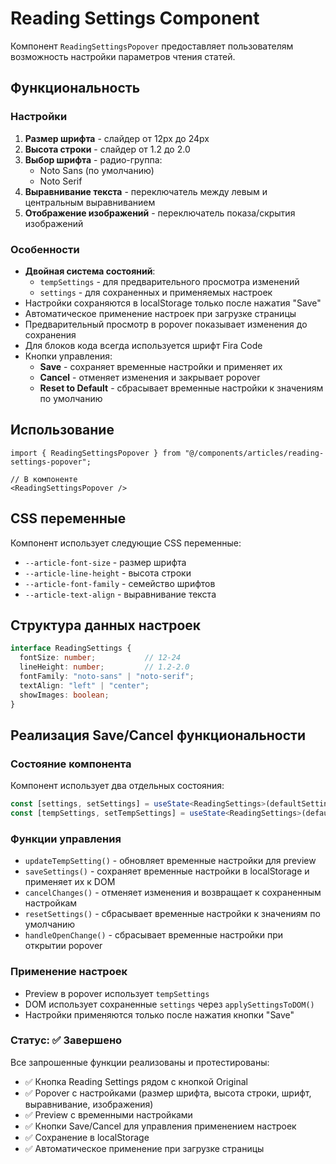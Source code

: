 # Reading Settings Component

Компонент `ReadingSettingsPopover` предоставляет пользователям возможность настройки параметров чтения статей.

## Функциональность

### Настройки
1. **Размер шрифта** - слайдер от 12px до 24px
2. **Высота строки** - слайдер от 1.2 до 2.0  
3. **Выбор шрифта** - радио-группа:
   - Noto Sans (по умолчанию)
   - Noto Serif
4. **Выравнивание текста** - переключатель между левым и центральным выравниванием
5. **Отображение изображений** - переключатель показа/скрытия изображений

### Особенности
- **Двойная система состояний**: 
  - `tempSettings` - для предварительного просмотра изменений
  - `settings` - для сохраненных и применяемых настроек
- Настройки сохраняются в localStorage только после нажатия "Save"
- Автоматическое применение настроек при загрузке страницы
- Предварительный просмотр в popover показывает изменения до сохранения
- Для блоков кода всегда используется шрифт Fira Code
- Кнопки управления:
  - **Save** - сохраняет временные настройки и применяет их
  - **Cancel** - отменяет изменения и закрывает popover
  - **Reset to Default** - сбрасывает временные настройки к значениям по умолчанию

## Использование

```tsx
import { ReadingSettingsPopover } from "@/components/articles/reading-settings-popover";

// В компоненте
<ReadingSettingsPopover />
```

## CSS переменные

Компонент использует следующие CSS переменные:
- `--article-font-size` - размер шрифта
- `--article-line-height` - высота строки
- `--article-font-family` - семейство шрифтов
- `--article-text-align` - выравнивание текста

## Структура данных настроек

```typescript
interface ReadingSettings {
  fontSize: number;           // 12-24
  lineHeight: number;         // 1.2-2.0
  fontFamily: "noto-sans" | "noto-serif";
  textAlign: "left" | "center";
  showImages: boolean;
}
```

## Реализация Save/Cancel функциональности

### Состояние компонента
Компонент использует два отдельных состояния:

```typescript
const [settings, setSettings] = useState<ReadingSettings>(defaultSettings);      // Сохраненные настройки
const [tempSettings, setTempSettings] = useState<ReadingSettings>(defaultSettings); // Временные настройки для preview
```

### Функции управления
- `updateTempSetting()` - обновляет временные настройки для preview
- `saveSettings()` - сохраняет временные настройки в localStorage и применяет их к DOM
- `cancelChanges()` - отменяет изменения и возвращает к сохраненным настройкам
- `resetSettings()` - сбрасывает временные настройки к значениям по умолчанию
- `handleOpenChange()` - сбрасывает временные настройки при открытии popover

### Применение настроек
- Preview в popover использует `tempSettings`
- DOM использует сохраненные `settings` через `applySettingsToDOM()`
- Настройки применяются только после нажатия кнопки "Save"

### Статус: ✅ Завершено
Все запрошенные функции реализованы и протестированы:
- ✅ Кнопка Reading Settings рядом с кнопкой Original
- ✅ Popover с настройками (размер шрифта, высота строки, шрифт, выравнивание, изображения)
- ✅ Preview с временными настройками
- ✅ Кнопки Save/Cancel для управления применением настроек
- ✅ Сохранение в localStorage
- ✅ Автоматическое применение при загрузке страницы
